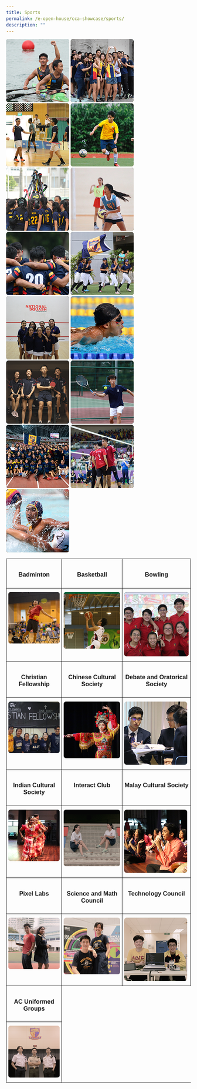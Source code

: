 ```yaml
---
title: Sports
permalink: /e-open-house/cca-showcase/sports/
description: ""
---
```

![](/images/canoeing.png)
![](/images/cross%20country.png)
![](/images/floorball.png)
![](/images/football.png)
![](/images/hockey.png)
![](/images/netball.png)
![](/images/rugby%20.png)
![](/images/softball.png)
![](/images/squash.png)
![](/images/swimming.png)
![](/images/table%20tennis.png)
![](/images/tennis.png)
![](/images/track%20_%20field.png)
![](/images/volleyball.png)
![](/images/waterpolo.png)
<style type="text/css">
.tg  {border-collapse:collapse;border-spacing:0;}
.tg td{border-color:black;border-style:solid;border-width:1px;font-family:Arial, sans-serif;font-size:14px;
  overflow:hidden;padding:10px 5px;word-break:normal;}
.tg th{border-color:black;border-style:solid;border-width:1px;font-family:Arial, sans-serif;font-size:14px;
  font-weight:normal;overflow:hidden;padding:10px 5px;word-break:normal;}
.tg .tg-0lax{text-align:left;vertical-align:top}
</style>
<table class="tg">
<thead>
  <tr>
		<td class="tg-0lax"><center><h3>Badminton</h3></center></td>
    <td class="tg-0lax"><center><h3>Basketball</h3></center></td>
    <td class="tg-0lax"><center><h3>Bowling</h3></center></td>
  </tr>
</thead>
<tbody>
  <tr>
    <td class="tg-0lax"><a width="176px" href="/e-open-house/cca-showcase/clubs-and-societies/acpress/">
<img alt="Badminton" src="/images/badminton.png">
</a></td>
    <td class="tg-0lax"><a href="/e-open-house/cca-showcase/clubs-and-societies/art-club/">
<img width="176px" alt="Basketball" src="/images/basketball.png">
</a></td>
    <td class="tg-0lax"><a href="/e-open-house/cca-showcase/clubs-and-societies/arts-council/">
<img width="176px" alt="Bowling" src="/images/bowling.png">
</a></td>
  </tr>
  <tr>
    <td class="tg-0lax"><center><h3>Christian Fellowship</h3></center></td>
    <td class="tg-0lax"><center><h3>Chinese Cultural Society</h3></center></td>
    <td class="tg-0lax"><center><h3>Debate and Oratorical Society</h3></center></td>
  </tr>
  <tr>
    <td class="tg-0lax"><a href="/e-open-house/cca-showcase/clubs-and-societies/christian-fellowship/">
<img alt="Christian Fellowship" src="/images/christian%20fellowship.png"></a></td>
    <td class="tg-0lax"><a href="/e-open-house/cca-showcase/clubs-and-societies/chinese-cultural-society/">
<img alt="Chinese Cultural Society" src="/images/chinese%20cultural%20society.png"></a></td>
    <td class="tg-0lax"><a href="/e-open-house/cca-showcase/clubs-and-societies/debate-and-oratorical-society/">
<img alt="Debate and Oratorical Society" src="/images/debate_%20oratorical%20society.png"></a></td>
  </tr>
  <tr>
    <td class="tg-0lax"><center><h3>Indian Cultural Society</h3></center></td>
    <td class="tg-0lax"><center><h3>Interact Club</h3></center></td>
    <td class="tg-0lax"><center><h3>Malay Cultural Society</h3></center></td>
  </tr>
  <tr>
    <td class="tg-0lax"><a href="/e-open-house/cca-showcase/clubs-and-societies/indian-cultural-society/">
<img alt="Indian Cultural Society" src="/images/indian%20cultural%20society.png">
</a></td>
    <td class="tg-0lax"><a href="/e-open-house/cca-showcase/clubs-and-societies/interact-club/">
<img alt="Interact Club" src="/images/interact%20club.png">
</a></td>
    <td class="tg-0lax"><a href="/e-open-house/cca-showcase/clubs-and-societies/malay-cultural-society/">
<img alt="Malay Cultural Society" src="/images/malay%20cultural%20society.png">
</a></td>
  </tr>
  <tr>
    <td class="tg-0lax"><center><h3>Pixel Labs</h3></center></td>
    <td class="tg-0lax"><center><h3>Science and Math Council</h3></center></td>
    <td class="tg-0lax"><center><h3>Technology Council</h3></center></td>
  </tr>
  <tr>
    <td class="tg-0lax"><a href="/e-open-house/cca-showcase/clubs-and-societies/pixel-labs/">
<img alt="Pixel Labs" src="/images/pixellabs.png"></a></td>
    <td class="tg-0lax"><a href="/e-open-house/cca-showcase/clubs-and-societies/science-and-math-council/">
<img alt="Science and Math Council" src="/images/science%20_%20mathematics%20council.png"></a></td>
    <td class="tg-0lax"><a href="/e-open-house/cca-showcase/clubs-and-societies/technology-council/">
<img alt="Technology Council" src="/images/technology%20council.png"></a></td>
  </tr>
  <tr>
		<td class="tg-0lax"><center><h3>AC Uniformed Groups</h3></center></td>
  </tr>
  <tr>
    <td class="tg-0lax"><a href="/e-open-house/cca-showcase/clubs-and-societies/ac-uniformed-groups/">
<img alt="AC Uniformed Groups" src="/images/ac%20uniformed%20groups.png"></a></td>
  </tr>
</tbody>
</table>